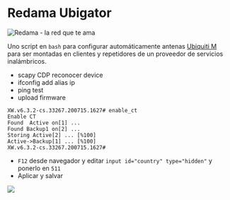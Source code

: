 # Redama Ubigator
![Redama - la red que te ama](https://redama.es/Imagenes/internet_rural_ilimitado.webp)

Uno script en `bash` para configurar automáticamente antenas [Ubiquiti M](https://operator.ui.com/) para ser montadas en clientes y repetidores de un proveedor de servicios inalámbricos. 

- scapy CDP reconocer device
- ifconfig add alias ip
- ping test
- upload firmware

```shell
XW.v6.3.2-cs.33267.200715.1627# enable_ct 
Enable CT
Found  Active on[1] ...
Found Backup1 on[2] ...
Storing Active[2] ... [%100]
Active->Backup[1] ... [%100]
XW.v6.3.2-cs.33267.200715.1627#
```

- `F12` desde navegador y editar `input id="country" type="hidden"` y ponerlo en `511`
- Aplicar y salvar

![](https://redama.es/Imagenes/ubiquiti_compliance_test.png)

